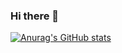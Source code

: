 ### Hi there 👋
[![Anurag's GitHub stats](https://github-readme-stats.vercel.app/api?username=YunSukHyun)](https://github.com/anuraghazra/github-readme-stats)
<!--
**YunSukHyun/YunSukHyun** is a ✨ _special_ ✨ repository because its `README.md` (this file) appears on your GitHub profile.

Here are some ideas to get you started:

- 🔭 I’m currently working on ...
- 🌱 I’m currently learning ...
- 👯 I’m looking to collaborate on ...
- 🤔 I’m looking for help with ...
- 💬 Ask me about ...
- 📫 How to reach me: ...
- 😄 Pronouns: ...
- ⚡ Fun fact: ...
-->
